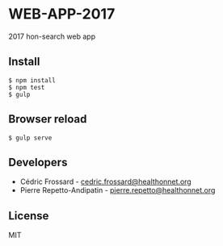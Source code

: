 WEB-APP-2017
============

2017 hon-search web app

## Install

```
$ npm install
$ npm test
$ gulp
```

## Browser reload

```
$ gulp serve
```

## Developers

* Cédric Frossard - <cedric.frossard@healthonnet.org>
* Pierre Repetto-Andipatin - <pierre.repetto@healthonnet.org>

## License

MIT
